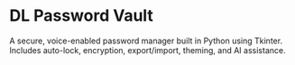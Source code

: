 # DL Password Vault

A secure, voice-enabled password manager built in Python using Tkinter.  
Includes auto-lock, encryption, export/import, theming, and AI assistance.
